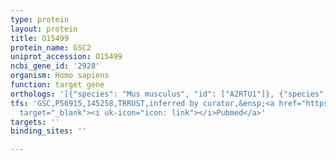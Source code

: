 ```yaml
---
type: protein
layout: protein
title: O15499
protein_name: GSC2
uniprot_accession: O15499
ncbi_gene_id: '2928'
organism: Homo sapiens
function: target gene
orthologs: '[{"species": "Mus musculus", "id": ["A2RTU1"]}, {"species": "Rattus norvegicus", "id": ["D3Z9R9"]}]'
tfs: 'GSC,P56915,145258,TRRUST,inferred by curator,&ensp;<a href="https://www.ncbi.nlm.nih.gov/pubmed/?term=9441739%5Buid%5D+OR+29087512%5Buid%5D"
  target="_blank"><i uk-icon="icon: link"></i>Pubmed</a>'
targets: ''
binding_sites: ''

---
```

